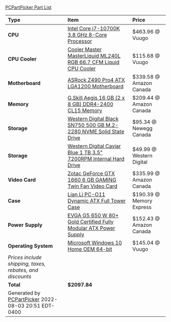 [PCPartPicker Part List](https://ca.pcpartpicker.com/list/tLqP8r)

Type|Item|Price
:----|:----|:----
**CPU** | [Intel Core i7-10700K 3.8 GHz 8-Core Processor](https://ca.pcpartpicker.com/product/yhxbt6/intel-core-i7-10700k-38-ghz-8-core-processor-bx8070110700k) | $463.96 @ Vuugo 
**CPU Cooler** | [Cooler Master MasterLiquid ML240L RGB 66.7 CFM Liquid CPU Cooler](https://ca.pcpartpicker.com/product/RcdFf7/cooler-master-masterliquid-ml240l-rgb-667-cfm-liquid-cpu-cooler-mlw-d24m-a20pc-r1) | $115.68 @ Vuugo 
**Motherboard** | [ASRock Z490 Pro4 ATX LGA1200 Motherboard](https://ca.pcpartpicker.com/product/h3MTwP/asrock-z490-pro4-atx-lga1200-motherboard-z490-pro4) | $339.58 @ Amazon Canada 
**Memory** | [G.Skill Aegis 16 GB (2 x 8 GB) DDR4-2400 CL15 Memory](https://ca.pcpartpicker.com/product/xxs8TW/gskill-memory-f42400c15d16gis) | $209.44 @ Amazon Canada 
**Storage** | [Western Digital Black SN750 500 GB M.2-2280 NVME Solid State Drive](https://ca.pcpartpicker.com/product/KTQG3C/western-digital-wd_black-sn750-500-gb-m2-2280-nvme-solid-state-drive-wds500g3x0c) | $95.34 @ Newegg Canada 
**Storage** | [Western Digital Caviar Blue 1 TB 3.5" 7200RPM Internal Hard Drive](https://ca.pcpartpicker.com/product/MwW9TW/western-digital-internal-hard-drive-wd10ezex) | $49.99 @ Western Digital 
**Video Card** | [Zotac GeForce GTX 1660 6 GB GAMING Twin Fan Video Card](https://ca.pcpartpicker.com/product/86QfrH/zotac-geforce-gtx-1660-6-gb-gaming-twin-fan-video-card-zt-t16600k-10m) | $335.99 @ Amazon Canada 
**Case** | [Lian Li PC-O11 Dynamic ATX Full Tower Case](https://ca.pcpartpicker.com/product/Hwkj4D/lian-li-pc-o11dx-atx-full-tower-case-pc-o11dx) | $190.39 @ Memory Express 
**Power Supply** | [EVGA G5 650 W 80+ Gold Certified Fully Modular ATX Power Supply](https://ca.pcpartpicker.com/product/3gJmP6/evga-g5-650-w-80-gold-certified-fully-modular-atx-power-supply-220-g5-0650-x1) | $152.43 @ Amazon Canada 
**Operating System** | [Microsoft Windows 10 Home OEM 64-bit](https://ca.pcpartpicker.com/product/wtgPxr/microsoft-os-kw900140) | $145.04 @ Vuugo 
 | *Prices include shipping, taxes, rebates, and discounts* |
 | **Total** | **$2097.84**
 | Generated by [PCPartPicker](https://pcpartpicker.com) 2022-08-03 20:51 EDT-0400 |
